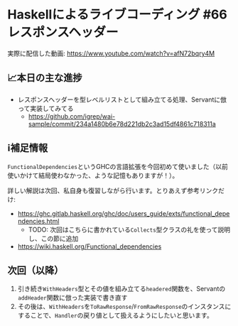 # Haskellによるライブコーディング #66 レスポンスヘッダー

実際に配信した動画: <https://www.youtube.com/watch?v=afN72bqry4M>

## 📈本日の主な進捗

- レスポンスヘッダーを型レベルリストとして組み立てる処理、Servantに倣って実装してみてる
    - <https://github.com/igrep/wai-sample/commit/234a1480b6e78d221db2c3ad15df4861c718311a>

## ℹ️補足情報

`FunctionalDependencies`というGHCの言語拡張を今回初めて使いました（以前使いかけて結局使わなかった、ような記憶もありますが！）。

詳しい解説は次回、私自身も復習しながら行います。とりあえず参考リンクだけ:

- <https://ghc.gitlab.haskell.org/ghc/doc/users_guide/exts/functional_dependencies.html>
    - TODO: 次回はこちらに書かれている`Collects`型クラスの礼を使って説明し、この節に追加
- <https://wiki.haskell.org/Functional_dependencies>

## 次回（以降）

1. 引き続き`WithHeaders`型とその値を組み立てる`headered`関数を、Servantの`addHeader`関数に倣った実装で書き直す
1. その後は、`WithHeaders`を`ToRawResponse`/`FromRawResponse`のインスタンスにすることで、`Handler`の戻り値として扱えるようにしたいと思います。
